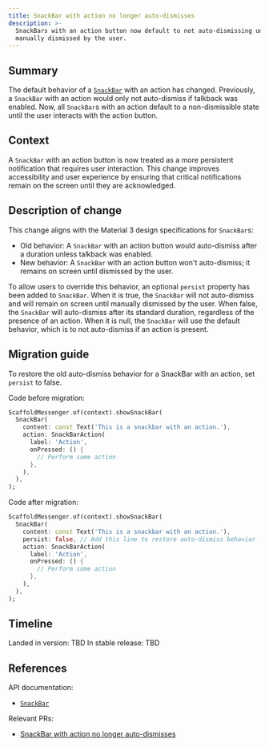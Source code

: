 ```yaml
---
title: SnackBar with action no longer auto-dismisses
description: >-
  SnackBars with an action button now default to not auto-dismissing unless
  manually dismissed by the user.
---
```


## Summary

The default behavior of a [`SnackBar`][] with an action has changed. Previously, a
`SnackBar` with an action would only not auto-dismiss if talkback was enabled. 
Now, all `SnackBar`s with an action default to a non-dismissible state until the
user interacts with the action button.

## Context

A `SnackBar` with an action button is now treated as a more persistent
notification that requires user interaction. This change improves accessibility
and user experience by ensuring that critical notifications remain on the screen
until they are acknowledged.

## Description of change

This change aligns with the Material 3 design specifications for `SnackBar`s:
* Old behavior: A `SnackBar` with an action button would auto-dismiss after a
  duration unless talkback was enabled.
* New behavior: A `SnackBar` with an action button won't auto-dismiss; 
   it remains on screen until dismissed by the user.

To allow users to override this behavior, an optional `persist` property has 
been added to `SnackBar`. When it is true, the `SnackBar` will not auto-dismiss  
and will remain on screen until manually dismissed by the user. When false, the 
`SnackBar` will auto-dismiss after its standard duration, regardless of the 
presence of an action. When it is null, the `SnackBar` will use the default 
behavior, which is to not auto-dismiss if an action is present.

## Migration guide

To restore the old auto-dismiss behavior for a SnackBar with an action, set
`persist` to false.

Code before migration:

```dart
ScaffoldMessenger.of(context).showSnackBar(
  SnackBar(
    content: const Text('This is a snackbar with an action.'),
    action: SnackBarAction(
      label: 'Action',
      onPressed: () {
        // Perform some action
      },
    ),
  ),
);
```

Code after migration:

```dart
ScaffoldMessenger.of(context).showSnackBar(
  SnackBar(
    content: const Text('This is a snackbar with an action.'),
    persist: false, // Add this line to restore auto-dismiss behavior
    action: SnackBarAction(
      label: 'Action',
      onPressed: () {
        // Perform some action
      },
    ),
  ),
);
```

## Timeline

Landed in version: TBD
In stable release: TBD

## References

API documentation:

* [`SnackBar`][]

Relevant PRs:

* [SnackBar with action no longer auto-dismisses][]

[`SnackBar`]: {{site.api}}/flutter/material/SnackBar-class.html

[SnackBar with action no longer auto-dismisses]: {{site.repo.flutter}}/pull/173084
